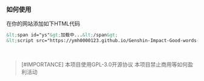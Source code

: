 ### 如何使用
在你的网站添加如下HTML代码
```html
&lt;span id="ys"&gt;加载中...&lt;/span&gt;
&lt;script src="https://ymh0000123.github.io/Genshin-Impact-Good-words-and-sentences/script.js" charset="utf-8"&gt;&lt;/script&gt;
```
&nbsp;
> [#IMPORTANCE]
> 本项目使用GPL-3.0开源协议
> 本项目禁止商用等如何盈利活动
